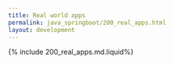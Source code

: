 ```yaml
---
title: Real world apps
permalink: java_springboot/200_real_apps.html
layout: development
---
```


{% include 200_real_apps.md.liquid%}